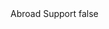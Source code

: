 <?xml version="1.0" encoding="UTF-8"?>
<CustomMetadata xmlns="http://soap.sforce.com/2006/04/metadata">
    <label>Abroad Support</label>
    <protected>false</protected>
</CustomMetadata>

